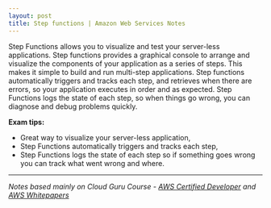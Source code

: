 ```yaml
---
layout: post
title: Step functions | Amazon Web Services Notes
---
```


Step Functions allows you to visualize and test your server-less applications. Step functions provides a graphical console to arrange and visualize the components of your application as a series of steps. This makes it simple to build and run multi-step applications. Step functions automatically triggers and tracks each step, and retrieves when there are errors, so your application executes in order and as expected. Step Functions logs the state of each step, so when things go wrong, you can diagnose and debug problems quickly. 

**Exam tips:**
* Great way to visualize your server-less application, 
* Step Functions automatically triggers and tracks each step, 
* Step Functions logs the state of each step so if something goes wrong you can track what went wrong and where. 

------------
*Notes based mainly on Cloud Guru Course - [AWS Certified Developer](https://acloud.guru/learn/aws-certified-developer-associate-june-2018) and [AWS Whitepapers](https://aws.amazon.com/whitepapers/)*
